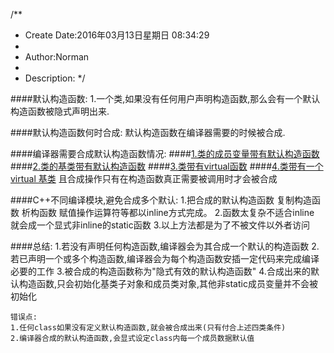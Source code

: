 /**
* Create Date:2016年03月13日星期日 08:34:29
* 
* Author:Norman
* 
* Description: 
*/

####默认构造函数:
    1.一个类,如果没有任何用户声明构造函数,那么会有一个默认构造函数被隐式声明出来.

####默认构造函数何时合成:
    默认构造函数在编译器需要的时候被合成.

####编译器需要合成默认构造函数情况:
####[1.类的成员变量带有默认构造函数](./Member_class_objects.cpp)
####[2.类的基类带有默认构造函数](./Base_class_objects.cpp)
####[3.类带有virtual函数](./Virtual_class_objects.cpp)
####[4.类带有一个virtual 基类](./Virtual_Base_class.cpp)
    且合成操作只有在构造函数真正需要被调用时才会被合成

####C++不同编译模块,避免合成多个默认:
    1.把合成的默认构造函数  复制构造函数 析构函数 赋值操作运算符等都以inline方式完成。
    2.函数太复杂不适合inline 就会成一个显式非inline的static函数
    3.以上方法都是为了不被文件以外者访问


####总结:
    1.若没有声明任何构造函数,编译器会为其合成一个默认的构造函数
    2.若已声明一个或多个构造函数,编译器会为每个构造函数安插一定代码来完成编译必要的工作
    3.被合成的构造函数称为"隐式有效的默认构造函数"
    4.合成出来的默认构造函数,只会初始化基类子对象和成员类对象,其他非static成员变量并不会被初始化

    错误点:
    1.任何class如果没有定义默认构造函数,就会被合成出来(只有付合上述四类条件)
    2.编译器合成的默认构造函数,会显式设定class内每一个成员数据默认值 
